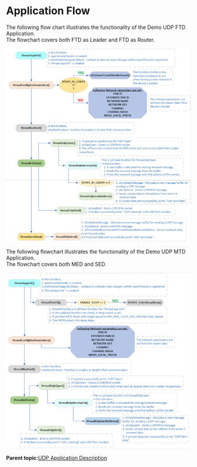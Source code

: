 # Application Flow

The following flow chart illustrates the functionality of the Demo UDP FTD Application.<br /> The flowchart covers both FTD as Leader and FTD as Router.

![](GUID-5EFB481B-9560-4973-BAA1-4A0CF9E57D83-low.png)

The following flowchart illustrates the functionality of the Demo UDP MTD Application.<br /> The flowchart covers both MED and SED.

![](GUID-5559529E-E337-4AAE-B38A-400E88068AF7-low.png)

**Parent topic:**[UDP Application Description](GUID-5C85850D-6ABD-4709-A792-CAFD09C69AD5.md)

